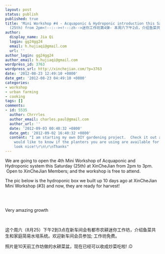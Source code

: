 ```yaml
---
layout: post
status: publish
published: true
title: 'Mini Workshop #4 - Acquaponic & Hydroponic introduction this Saturday
  (25th) from 2pm<!--:--><!--:zh-->迷你工作坊第4弹- 本周六下午2点，介绍鱼菜共生和家庭简易水培<!--:-->'
author:
  display_name: Jia Qi
  login: gg24gg24
  email: h.hujiaqi@gmail.com
  url: ''
author_login: gg24gg24
author_email: h.hujiaqi@gmail.com
wordpress_id: 3763
wordpress_url: http://xinchejian.com/?p=3763
date: '2012-08-23 12:49:10 +0800'
date_gmt: '2012-08-23 04:49:10 +0800'
categories:
- workshop
- urban farming
- cooking
tags: []
comments:
- id: 5535
  author: Chrrrles
  author_email: charles.paul@gmail.com
  author_url: ''
  date: '2012-09-03 00:40:32 +0800'
  date_gmt: '2012-09-02 16:40:32 +0800'
  content: "I am starting my own DIY gardening project.  Check it out at:\r\nhttp://www.seeedstudio.com/forum/viewtopic.php?f=10&amp;t=3753\r\n\r\nI
    would like to know if the planters you are using are available for export - they
    look nice!\r\n\r\nThanks"
---
```

<p><!--:en-->
<p>We are going to open the 4th Mini Workshop of Acquaponic and Hydroponic system this Saturday (25th) at XinCheJian from 2pm to 3pm. &nbsp;Open to XinCheJian Members; and the workshop is free to attend.</p></p>
<p>The pic below is the hydroponic box we built up 10 days ago at XinCheJian Mini Workshop (#3) and now, they are ready for harvest!</p></p>
<p><a href="http://xinchejian.com/2012/08/23/mini-workshop-4-acquaponic-hydroponic-introduction-this-saturday-25th-afternoon/5a817740jw1dw6chukvkdj/"><br />
<img title="hydroponic box build up on 11th August" src="http://xinchejian.com/wp-content/uploads/2012/08/5a817740jw1dw6chukvkdj-219x300.jpg" alt=""/><br />
</a><br />
</p></p>
<p>Very amazing growth</p><br />
<!--:--><!--:zh-->
<p>这个周六（8月25）下午2到3点在新车间会有都市农耕迷你工作坊，介绍鱼菜共生和家庭简易水培系统。欢迎新车间会员参加; 工作坊免费。</p></p>
<p>照片是10天前工作坊做的水耕菜盆，现在已经可以收成炒菜吃啦! :D</p></p>
<p><a href="http://xinchejian.com/2012/08/23/mini-workshop-4-acquaponic-hydroponic-introduction-this-saturday-25th-afternoon/5a817740jw1dw6chukvkdj/" rel="attachment wp-att-3764"><img class="size-medium wp-image-3764" title="hydroponic box build up on 11th August" src="http://xinchejian.com/wp-content/uploads/2012/08/5a817740jw1dw6chukvkdj-219x300.jpg" alt=""/></a></p><br />
<!--:--></p>
